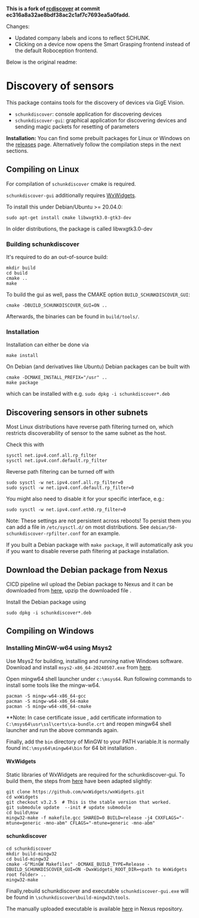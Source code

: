 <b>This is a fork of <a href="https://github.com/roboception/schunkdiscover">rcdiscover</a> at commit ec316a8a32ae8bdf38ac2c1af7c7693ea5a0fadd.</b>

Changes:
- Updated company labels and icons to reflect SCHUNK.
- Clicking on a device now opens the Smart Grasping frontend instead of the default Roboception frontend.

Below is the original readme:

Discovery of sensors
================================

This package contains tools for the discovery of devices via GigE Vision.

- `schunkdiscover`: console application for discovering devices
- `schunkdiscover-gui`: graphical application for discovering devices and
  sending magic packets for resetting of parameters

**Installation:** You can find some prebuilt packages for Linux or Windows on the [releases](https://github.com/roboception/schunkdiscover/releases) page. Alternatively follow the compilation steps in the next sections.

Compiling on Linux
------------------

For compilation of `schunkdiscover` cmake is required.

`schunkdiscover-gui` additionally requires [WxWidgets](http://www.wxwidgets.org/).

To install this under Debian/Ubuntu >= 20.04.0:
```
sudo apt-get install cmake libwxgtk3.0-gtk3-dev
```

In older distributions, the package is called libwxgtk3.0-dev

### Building schunkdiscover

It's required to do an out-of-source build:

```
mkdir build
cd build
cmake ..
make
```

To build the gui as well, pass the CMAKE option `BUILD_SCHUNKDISCOVER_GUI`:

```
cmake -DBUILD_SCHUNKDISCOVER_GUI=ON ..
```


Afterwards, the binaries can be found in `build/tools/`.

### Installation

Installation can either be done via

```
make install
```

On Debian (and derivatives like Ubuntu) Debian packages can be built with

```
cmake -DCMAKE_INSTALL_PREFIX="/usr" ..
make package
```
which can be installed with e.g. `sudo dpkg -i schunkdiscover*.deb`


Discovering sensors in other subnets
------------------------------------

Most Linux distributions have reverse path filtering turned on, which restricts discoverability of sensor to the same subnet as the host.

Check this with
```
sysctl net.ipv4.conf.all.rp_filter
sysctl net.ipv4.conf.default.rp_filter
```

Reverse path filtering can be turned off with
```
sudo sysctl -w net.ipv4.conf.all.rp_filter=0
sudo sysctl -w net.ipv4.conf.default.rp_filter=0
```
You might also need to disable it for your specific interface, e.g.:
```
sudo sysctl -w net.ipv4.conf.eth0.rp_filter=0
```
Note: These settings are not persistent across reboots!
To persist them you can add a file in `/etc/sysctl.d/` on most distributions.
See `debian/50-schunkdiscover-rpfilter.conf` for an example.

If you built a Debian package with `make package`, it will automatically ask you if you want to disable reverse path filtering at package installation.

Download the Debian package from Nexus
--------------------------------------
CICD pipeline wil upload the Debian package to Nexus and it can be downloaded from <a href="https://nexus.cloud.schunk.com/repository/tf-raw-bionic-packages/schunkdiscover/discovery.zip">here</a>, upzip the downloaded file .

Install the Debian package using 
```
sudo dpkg -i schunkdiscover*.deb
```

Compiling on Windows
--------------------
### Installing MinGW-w64 using Msys2

Use Msys2 for building, installing and running native Windows software.
Download and install `msys2-x86_64-20240507.exe` from [here](https://www.msys2.org/#:~:text=Download%20the%20installer).

Open mingw64 shell launcher under `c:\msys64`.
Run following commands to  install some tools like the mingw-w64.


```
pacman -S mingw-w64-x86_64-gcc
pacman -S mingw-w64-x86_64-make
pacman -S mingw-w64-x86_64-cmake
```

**Note: In case certificate issue , add certificate information to  `C:\msys64\usr\ssl\certs\ca-bundle.crt` and reopen mingw64 shell launcher and run the above commands again. 


Finally, add the `bin` directory of MinGW to your PATH variable.It is normally found in`C:\msys64\mingw64\bin` for 64 bit installation .

#### WxWidgets

Static libraries of WxWidgets are required for the schunkdiscover-gui. To build
them, the steps from
[here](https://wiki.wxwidgets.org/Compiling_wxWidgets_with_MinGW) have been
adapted slightly:

```
git clone https://github.com/wxWidgets/wxWidgets.git
cd wxWidgets
git checkout v3.2.5  # This is the stable version that worked.
git submodule update  --init # update submodule
cd build\msw
mingw32-make -f makefile.gcc SHARED=0 BUILD=release -j4 CXXFLAGS="-mtune=generic -mno-abm" CFLAGS="-mtune=generic -mno-abm"
```

#### schunkdiscover

```
cd schunkdiscover
mkdir build-mingw32
cd build-mingw32
cmake -G"MinGW Makefiles" -DCMAKE_BUILD_TYPE=Release -DBUILD_SCHUNKDISCOVER_GUI=ON -DwxWidgets_ROOT_DIR=<path to WxWidgets root folder> ..
mingw32-make
```
Finally,rebuild schunkdiscover and executable `schunkdiscover-gui.exe` will be found in `\schunkdiscover\build-mingw32\tools`.

The manually uploaded executable is available  <a href="https://nexus.cloud.schunk.com/repository/tf-raw-bionic-packages/schunkdiscover/windows/schunkdiscover-gui.exe">here</a> in Nexus repository.

<!-- **For the 32 bit build you may encounter a 0xc000007b error when running
schunkdiscover-gui.exe.** This seems to be caused by a bug in WxWidgets build. As
a workaround, rename `rcdefs.h` in `lib\gcc_lib\mswu\wx\msw` in your WxWidgets
root directory to something different (e.g., `rcdefs.h_old`). Then, rerun
above WxWidgets build command:

